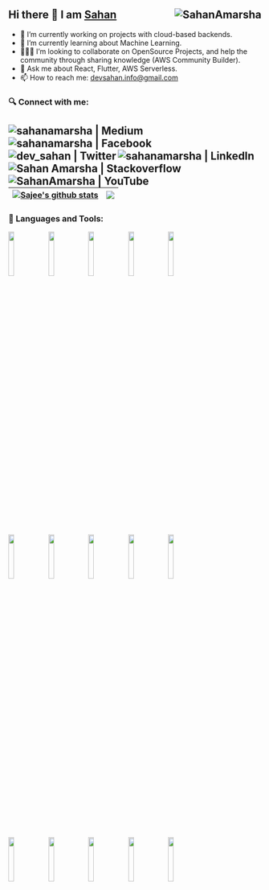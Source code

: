 ## Hi there 👋 I am [Sahan][website]  <img align="right" src="https://enu5nzh7vgf8yin.m.pipedream.net" alt="SahanAmarsha" />

- 🔭 I’m currently working on projects with cloud-based backends.
- 🌱 I’m currently learning about Machine Learning.
- 👨🏽‍💻 I’m looking to collaborate on OpenSource Projects, and help the community through sharing knowledge (AWS Community Builder).
- 💬 Ask me about React, Flutter, AWS Serverless.
- 📫 How to reach me: devsahan.info@gmail.com


### 🔍 Connect with me:
[<img align="left" alt="sahanamarsha | Medium" src="https://img.shields.io/badge/Medium-000000?style=for-the-badge&logo=medium&logoColor=white" />][medium]
[<img align="left" alt="sahanamarsha | Facebook" src="https://img.shields.io/badge/Facebook-1877F2?style=for-the-badge&logo=facebook&logoColor=white" />][facebook]
[<img align="left" alt="dev_sahan | Twitter" src="https://img.shields.io/badge/Twitter-1DA1F2?style=for-the-badge&logo=twitter&logoColor=white" />][twitter]
[<img align="left" alt="sahanamarsha | LinkedIn" src="https://img.shields.io/badge/LinkedIn-0077B5?style=for-the-badge&logo=linkedin&logoColor=white" />][linkedin]
[<img align="left" alt="Sahan Amarsha | Stackoverflow" src="https://img.shields.io/badge/Stackoverflow-F47F24?style=for-the-badge&logo=stackoverflow&logoColor=white" />][Stackoverflow]
[<img align="left" alt="SahanAmarsha | YouTube" src="https://img.shields.io/badge/YouTube-FF0000?style=for-the-badge&logo=youtube&logoColor=white" />][Youtube]
<br />
---
| <a href="https://github.com/SahanAmarsha/SahanAmarsha"><img align="center" src="https://github-readme-stats.vercel.app/api?username=SahanAmarsha&count_private=true&show_icons=true&theme=vue&hide_border=true" alt="Sajee's github stats" /></a> | <a href="https://github.com/SahanAmarsha/SahanAmarsha"><img align="center" src="https://github-readme-stats.vercel.app/api/top-langs/?username=SahanAmarsha&layout=compact&theme=vue&hide_border=true" /></a> |
| ------------- | ------------- |

### 🧰 Languages and Tools:
<p>
  <code><img width="15%" src="https://www.vectorlogo.zone/logos/javascript/javascript-ar21.svg"></code>
  <code><img width="15%" src="https://www.vectorlogo.zone/logos/typescriptlang/typescriptlang-ar21.svg"></code>
  <code><img width="15%" src="https://www.vectorlogo.zone/logos/w3_html5/w3_html5-ar21.svg"></code>  
  <code><img width="15%" src="https://www.vectorlogo.zone/logos/netlifyapp_watercss/netlifyapp_watercss-ar21.svg"></code> 
  <code><img width="15%" src="https://www.vectorlogo.zone/logos/getbootstrap/getbootstrap-ar21.svg"></code>  
  <br />
  <br/>
  <code><img width="15%" src="https://www.vectorlogo.zone/logos/java/java-ar21.svg"></code>
  <code><img width="15%" src="https://www.vectorlogo.zone/logos/reactjs/reactjs-ar21.svg"></code>
  <code><img width="15%" src="https://www.vectorlogo.zone/logos/nodejs/nodejs-ar21.svg"></code>
  <code><img width="15%" src="https://www.vectorlogo.zone/logos/unity3d/unity3d-ar21.svg"></code>
  <code><img width="15%" src="https://www.vectorlogo.zone/logos/flutterio/flutterio-ar21.svg"></code>
  <br />
  <br/>
  <code><img width="15%" src="https://www.vectorlogo.zone/logos/git-scm/git-scm-ar21.svg"></code>
  <code><img width="15%" src="https://www.vectorlogo.zone/logos/firebase/firebase-ar21.svg"></code>
  <code><img width="15%" src="https://www.vectorlogo.zone/logos/serverless/serverless-ar21.svg"></code>
  <code><img width="15%" src="https://www.vectorlogo.zone/logos/amazon_aws/amazon_aws-ar21.svg"></code>
  <code><img width="15%" src="https://www.vectorlogo.zone/logos/mongodb/mongodb-ar21.svg"></code>
  <br />
</p>

[website]: https://www.iamsahan.me/
[facebook]: https://www.facebook.com/sahanamarsha
[twitter]: https://twitter.com/dev_sahan
[linkedin]: https://www.linkedin.com/in/sahanamarsha
[youtube]: https://www.youtube.com/c/SahanAmarsha
[stackoverflow]: https://stackoverflow.com/users/10573167
[medium]: https://sahanamarsha.medium.com
